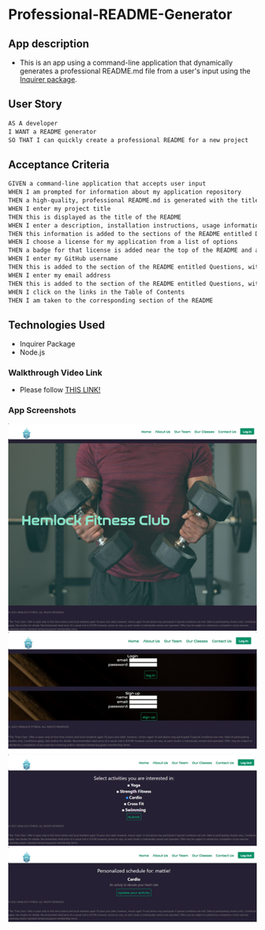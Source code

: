 # Professional-README-Generator

## App description

- This is an app using a command-line application that dynamically generates a professional README.md file from a user's input using the [Inquirer package](https://www.npmjs.com/package/inquirer/v/8.2.4). 

## User Story

```md
AS A developer
I WANT a README generator
SO THAT I can quickly create a professional README for a new project
```

## Acceptance Criteria

```md
GIVEN a command-line application that accepts user input
WHEN I am prompted for information about my application repository
THEN a high-quality, professional README.md is generated with the title of my project and sections entitled Description, Table of Contents, Installation, Usage, License, Contributing, Tests, and Questions
WHEN I enter my project title
THEN this is displayed as the title of the README
WHEN I enter a description, installation instructions, usage information, contribution guidelines, and test instructions
THEN this information is added to the sections of the README entitled Description, Installation, Usage, Contributing, and Tests
WHEN I choose a license for my application from a list of options
THEN a badge for that license is added near the top of the README and a notice is added to the section of the README entitled License that explains which license the application is covered under
WHEN I enter my GitHub username
THEN this is added to the section of the README entitled Questions, with a link to my GitHub profile
WHEN I enter my email address
THEN this is added to the section of the README entitled Questions, with instructions on how to reach me with additional questions
WHEN I click on the links in the Table of Contents
THEN I am taken to the corresponding section of the README
```

## Technologies Used

- Inquirer Package
- Node.js 

### Walkthrough Video Link

- Please follow [THIS LINK!](https://www.npmjs.com/package/inquirer/v/8.2.4)

### App Screenshots 

![Hemlock Fitness Home Page](./utils/public/images/hemlock-home.png)
![Hemlock Fitness Log In Page](./utils/public/images/Web%20capture_23-12-2022_15414_localhost.jpeg)
![Hemlock Fitness User Dashboard](./utils/public/images/hemlock-user-dashboard.png)
![Hemlock Fitness User Schedule](./utils/public/images/hemlock-my-schedule.png)



